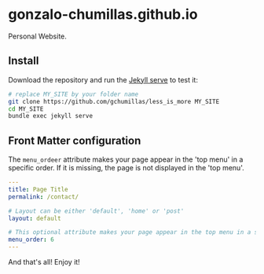 # gonzalo-chumillas.github.io
Personal Website.

## Install

Download the repository and run the [Jekyll serve](https://jekyllrb.com/docs/usage/) to test it:
```bash
# replace MY_SITE by your folder name
git clone https://github.com/gchumillas/less_is_more MY_SITE
cd MY_SITE
bundle exec jekyll serve
```

## Front Matter configuration

The `menu_ordeer` attribute makes your page appear in the 'top menu' in a specific order. If it is missing, the page is not displayed in the 'top menu'.

```yaml
---
title: Page Title
permalink: /contact/

# Layout can be either 'default', 'home' or 'post'
layout: default

# This optional attribute makes your page appear in the top menu in a specific order
menu_order: 6
---
```

And that's all! Enjoy it!
